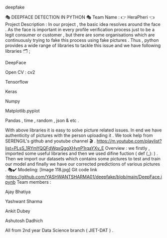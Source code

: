 deepfake

🎭 DEEPFACE DETECTION IN PYTHON 🎭
Team Name : 👉 HeraPheri 👈
Project Description : In our project , the basic idea resolves around the face . As the face is important in every profile verification process just to be a legit consumer or customer , but there are some organisations which are continuously trying to fake this process using fake pictures . Thus , python provides a wide range of libraries to tackle this issue and we have following libraries 🗂️ ;

DeepFace

Open CV : cv2

Tensorflow

Keras

Numpy

Matplotlib.pyplot

Pandas , time , random , json & etc .

With above libraries it is easy to solve picture related issues. In end we have authenticity of pictures with the person uploading it .
We took help from SERENGIL's github and youtube channel 🎬 . https://m.youtube.com/playlist?list=PLsS_1RYmYQQFdWqxQggXHynP1rqaYXv_E
Overview : we firstly , imported some useful libraries and then we used difine fuction ( def (_): ) . Then we import our datasets which contains some pictures to test and train our model and finally we have our corrected predictions of various pictures . 🎭✔️ Modeling: [Image 118.jpg]
Git code link :https://github.com/YASHWANTSHARMA01/deepfake/blob/main/DeepFace.ipynb
Team members :

Ajay Bhatiya

Yashwant Sharma

Ankit Dubey

Ashutosh Dadhich

All from 2nd year Data Science branch ( JIET-DAT ) .
